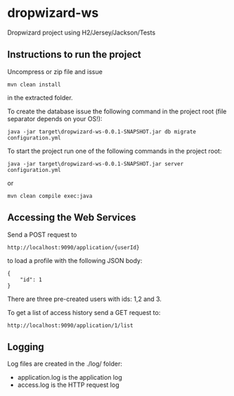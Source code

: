 # dropwizard-ws


Dropwizard project using H2/Jersey/Jackson/Tests

Instructions to run the project
--

Uncompress or zip file and issue

    mvn clean install

in the extracted folder.

To create the database issue the following command in the project root (file separator depends on your OS!):

    java -jar target\dropwizard-ws-0.0.1-SNAPSHOT.jar db migrate configuration.yml

To start the project run one of the following commands in the project root:
  
    java -jar target\dropwizard-ws-0.0.1-SNAPSHOT.jar server configuration.yml

or

    mvn clean compile exec:java

Accessing the Web Services
--

Send a POST request to

    http://localhost:9090/application/{userId}

to load a profile with the following JSON body:

    {
        "id": 1
    }

There are three pre-created users with ids: 1,2 and 3.

To get a list of access history send a GET request to:
  
    http://localhost:9090/application/1/list

Logging
--

Log files are created in the ./log/ folder:
  
 - application.log is the application log
 - access.log is the HTTP request log
